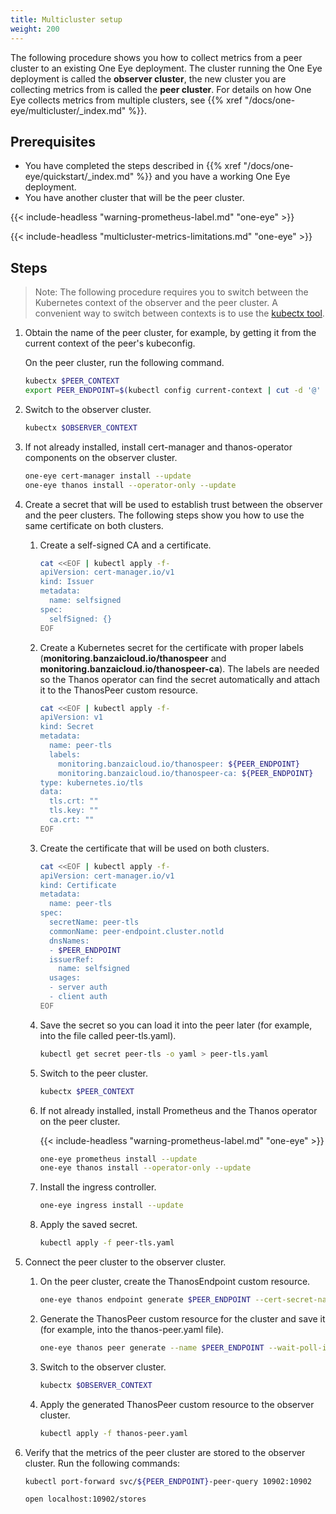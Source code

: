 ```yaml
---
title: Multicluster setup
weight: 200
---
```


The following procedure shows you how to collect metrics from a peer cluster to an existing One Eye deployment. The cluster running the One Eye deployment is called the **observer cluster**, the new cluster you are collecting metrics from is called the **peer cluster**. For details on how One Eye collects metrics from multiple clusters, see {{% xref "/docs/one-eye/multicluster/_index.md" %}}.

## Prerequisites

- You have completed the steps described in {{% xref "/docs/one-eye/quickstart/_index.md" %}} and you have a working One Eye deployment.
- You have another cluster that will be the peer cluster.

{{< include-headless "warning-prometheus-label.md" "one-eye" >}}

{{< include-headless "multicluster-metrics-limitations.md" "one-eye" >}}

## Steps

> Note: The following procedure requires you to switch between the Kubernetes context of the observer and the peer cluster. A convenient way to switch between contexts is to use the [kubectx tool](https://github.com/ahmetb/kubectx).

<!-- FIXME: Include a kubectx-less command? -->

1. Obtain the name of the peer cluster, for example, by getting it from the current context of the peer's kubeconfig. 

    On the peer cluster, run the following command.

    ```bash
    kubectx $PEER_CONTEXT
    export PEER_ENDPOINT=$(kubectl config current-context | cut -d '@' -f 2)
    ```

1. Switch to the observer cluster.

    ```bash
    kubectx $OBSERVER_CONTEXT
    ```

1. If not already installed, install cert-manager and thanos-operator components on the observer cluster.

    ```bash
    one-eye cert-manager install --update
    one-eye thanos install --operator-only --update
    ```

1. Create a secret that will be used to establish trust between the observer and the peer clusters. The following steps show you how to use the same certificate on both clusters.
    <!-- FIXME: Mention other possibilities
    > pepov mentioned that secrets from an external PKI like vault can be used - how?
    > what if the clusters are in a service mesh? -->

    1. Create a self-signed CA and a certificate.

        ```bash
        cat <<EOF | kubectl apply -f-
        apiVersion: cert-manager.io/v1
        kind: Issuer
        metadata:
          name: selfsigned
        spec:
          selfSigned: {}
        EOF
        ```

    1. Create a Kubernetes secret for the certificate with proper labels (**monitoring.banzaicloud.io/thanospeer** and **monitoring.banzaicloud.io/thanospeer-ca**). The labels are needed so the Thanos operator can find the secret automatically and attach it to the ThanosPeer custom resource.

        ```bash
        cat <<EOF | kubectl apply -f-
        apiVersion: v1
        kind: Secret
        metadata:
          name: peer-tls
          labels:
            monitoring.banzaicloud.io/thanospeer: ${PEER_ENDPOINT}
            monitoring.banzaicloud.io/thanospeer-ca: ${PEER_ENDPOINT}
        type: kubernetes.io/tls
        data:
          tls.crt: ""
          tls.key: ""
          ca.crt: ""
        EOF
        ```

    1. Create the certificate that will be used on both clusters.

        ```bash
        cat <<EOF | kubectl apply -f-
        apiVersion: cert-manager.io/v1
        kind: Certificate
        metadata:
          name: peer-tls
        spec:
          secretName: peer-tls
          commonName: peer-endpoint.cluster.notld
          dnsNames:
          - $PEER_ENDPOINT
          issuerRef:
            name: selfsigned
          usages:
          - server auth
          - client auth
        EOF
        ```

    1. Save the secret so you can load it into the peer later (for example, into the file called peer-tls.yaml).

        ```bash
        kubectl get secret peer-tls -o yaml > peer-tls.yaml
        ```

    1. Switch to the peer cluster.

        ```bash
        kubectx $PEER_CONTEXT
        ```

    1. If not already installed, install Prometheus and the Thanos operator on the peer cluster.

        {{< include-headless "warning-prometheus-label.md" "one-eye" >}}

        ```bash
        one-eye prometheus install --update
        one-eye thanos install --operator-only --update
        ```

    1. Install the ingress controller.

        ```bash
        one-eye ingress install --update
        ```

    1. Apply the saved secret.

        ```bash
        kubectl apply -f peer-tls.yaml
        ```

1. Connect the peer cluster to the observer cluster.

    1. On the peer cluster, create the ThanosEndpoint custom resource.

        ```bash
        one-eye thanos endpoint generate $PEER_ENDPOINT --cert-secret-name peer-tls --ca-bundle-secret-name peer-tls | kubectl apply -f-
        ```

    1. Generate the ThanosPeer custom resource for the cluster and save it (for example, into the thanos-peer.yaml file).

        ```bash
        one-eye thanos peer generate --name $PEER_ENDPOINT --wait-poll-interval 5  > thanos-peer.yaml
        ```

    1. Switch to the observer cluster.

        ```bash
        kubectx $OBSERVER_CONTEXT
        ```

    1. Apply the generated ThanosPeer custom resource to the observer cluster.

        ```bash
        kubectl apply -f thanos-peer.yaml
        ```

1. Verify that the metrics of the peer cluster are stored to the observer cluster. Run the following commands:

    ```bash
    kubectl port-forward svc/${PEER_ENDPOINT}-peer-query 10902:10902

    open localhost:10902/stores
    ```
